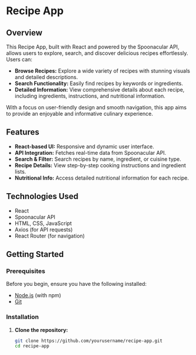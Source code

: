 # Recipe App

## Overview

This Recipe App, built with React and powered by the Spoonacular API, allows users to explore, search, and discover delicious recipes effortlessly. Users can:

- **Browse Recipes:** Explore a wide variety of recipes with stunning visuals and detailed descriptions.
- **Search Functionality:** Easily find recipes by keywords or ingredients.
- **Detailed Information:** View comprehensive details about each recipe, including ingredients, instructions, and nutritional information.

With a focus on user-friendly design and smooth navigation, this app aims to provide an enjoyable and informative culinary experience.

## Features

- **React-based UI:** Responsive and dynamic user interface.
- **API Integration:** Fetches real-time data from Spoonacular API.
- **Search & Filter:** Search recipes by name, ingredient, or cuisine type.
- **Recipe Details:** View step-by-step cooking instructions and ingredient lists.
- **Nutritional Info:** Access detailed nutritional information for each recipe.

## Technologies Used

- React
- Spoonacular API
- HTML, CSS, JavaScript
- Axios (for API requests)
- React Router (for navigation)

## Getting Started

### Prerequisites

Before you begin, ensure you have the following installed:

- [Node.js](https://nodejs.org/) (with npm)
- [Git](https://git-scm.com/)

### Installation

1. **Clone the repository:**

   ```bash
   git clone https://github.com/yourusername/recipe-app.git
   cd recipe-app

